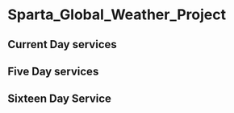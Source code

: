 # Sparta_Global_Weather_Project

## Current Day services






## Five Day services





## Sixteen Day Service
